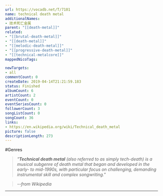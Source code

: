 ```yaml
---
url: https://vocadb.net/T/7101
name: technical death metal
additionalNames: 
- 技术死亡金属
parent: "[[death-metal]]"
related:
- "[[brutal-death-metal]]"
- "[[death-metal]]"
- "[[melodic-death-metal]]"
- "[[progressive-death-metal]]"
- "[[technical-metalcore]]"
mappedNicoTags:

newTargets:
- all
commentCount: 0
createDate: 2019-04-14T21:21:59.183
status: Finished
albumCount: 6
artistCount: 2
eventCount: 0
eventSeriesCount: 0
followerCount: 3
songListCount: 0
songCount: 36
links: 
- https://en.wikipedia.org/wiki/Technical_death_metal
picture: false
descriptionLength: 273
---
```


#Genres

>*"**Technical death metal** (also referred to as simply tech-death) is a musical subgenre of death metal that began and developed in the early- to mid-1990s, with particular focus on challenging, demanding instrumental skill and complex songwriting."*

>*--from Wikipedia*

---

